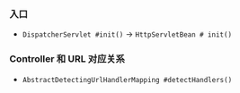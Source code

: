 ### 入口
- `DispatcherServlet #init()` -> `HttpServletBean # init()`

### Controller 和 URL 对应关系
- `AbstractDetectingUrlHandlerMapping #detectHandlers()`